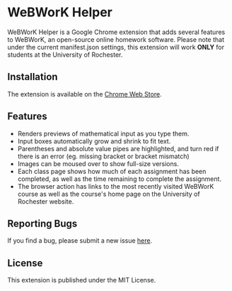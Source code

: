 # WeBWorK Helper

WeBWorK Helper is a Google Chrome extension that adds several features to WeBWorK, an open-source online
homework software.  Please note that under the current manifest.json settings, this extension will work **ONLY** for
students at the University of Rochester.

## Installation

The extension is available on the [Chrome Web Store](https://chrome.google.com/webstore/detail/webwork-helper/cpopnpmengdaogmfllafolpghameihnp).

## Features

* Renders previews of mathematical input as you type them.
* Input boxes automatically grow and shrink to fit text.
* Parentheses and absolute value pipes are highlighted, and turn red if there is an error (eg. missing bracket or bracket mismatch)
* Images can be moused over to show full-size versions.
* Each class page shows how much of each assignment has been completed, as well as the time remaining to complete the assignment.
* The browser action has links to the most recently visited WeBWorK course as well as the course's home page on the University of Rochester website.

## Reporting Bugs

If you find a bug, please submit a new issue [here](https://github.com/spirography/webwork-helper/issues/new).

## License

This extension is published under the MIT License.
